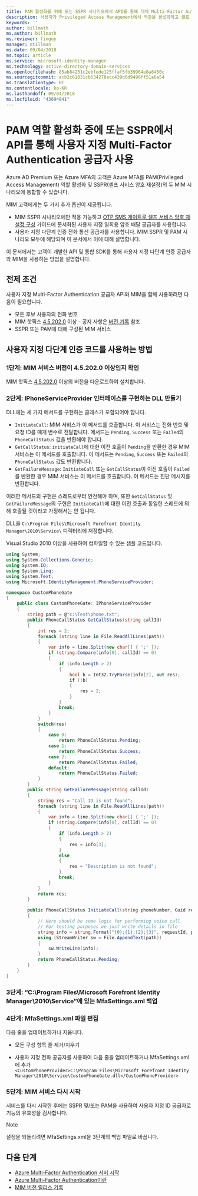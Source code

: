 ```yaml
---
title: PAM 활성화를 위해 또는 SSPR 시나리오에서 API를 통해 대체 Multi-Factor Authentication 공급자 사용 | Microsoft Docs
description: 사용자가 Privileged Access Management에서 역할을 활성화하고 셀프 서비스 암호 재설정을 사용할 때 사용자 지정 MFA API를 두 번째 보안 계층으로 설정합니다.
keywords: ''
author: billmath
ms.author: billmath
ms.reviewer: fimguy
manager: mtillman
ms.date: 09/04/2018
ms.topic: article
ms.service: microsoft-identity-manager
ms.technology: active-directory-domain-services
ms.openlocfilehash: 85ab84231c2ebfede125ffaf5fb39964e8a8450c
ms.sourcegitcommit: acb2c61831cb634278acc439d6d9496ff51a6a54
ms.translationtype: HT
ms.contentlocale: ko-KR
ms.lasthandoff: 09/04/2018
ms.locfileid: "43694841"
---
```

# <a name="use-a-custom-multi-factor-authentication-provider-via-an-api-during-pam-role-activation-or-in-sspr"></a>PAM 역할 활성화 중에 또는 SSPR에서 API를 통해 사용자 지정 Multi-Factor Authentication 공급자 사용

Azure AD Premium 또는 Azure MFA의 고객은 Azure MFA를 PAM(Privileged Access Management) 역할 활성화 및 SSPR(셀프 서비스 암호 재설정)의 두 MIM 시나리오에 통합할 수 있습니다.

MIM 고객에게는 두 가지 추가 옵션이 제공됩니다.

 - MIM SSPR 시나리오에만 적용 가능하고 [OTP SMS 게이트로 셀프 서비스 암호 재설정 구성](https://docs.microsoft.com/en-us/previous-versions/mim/hh824692(v=ws.10)) 가이드에 문서화된 사용자 지정 일회용 암호 배달 공급자를 사용합니다.
 - 사용자 지정 다단계 인증 전화 통신 공급자를 사용합니다. MIM SSPR 및 PAM 시나리오 모두에 해당되며 이 문서에서 이에 대해 설명합니다.

이 문서에서는 고객이 개발한 API 및 통합 SDK를 통해 사용자 지정 다단계 인증 공급자와 MIM을 사용하는 방법을 설명합니다.  

## <a name="prerequisites"></a>전제 조건

사용자 지정 Multi-Factor Authentication 공급자 API와 MIM을 함께 사용하려면 다음이 필요합니다.

- 모든 후보 사용자의 전화 번호
- MIM 핫픽스 [4.5.202.0](https://www.microsoft.com/download/details.aspx?id=57278) 이상 - 공지 사항은 [버전 기록](/reference/version-history.md) 참조
- SSPR 또는 PAM에 대해 구성된 MIM 서비스

## <a name="approach-using-custom-multi-factor-authentication-code"></a>사용자 지정 다단계 인증 코드를 사용하는 방법

### <a name="step-1-ensure-mim-service-is-at-version-452020-or-later"></a>1단계: MIM 서비스 버전이 4.5.202.0 이상인지 확인

MIM 핫픽스 [4.5.202.0](https://www.microsoft.com/download/details.aspx?id=57278) 이상의 버전을 다운로드하여 설치합니다.

### <a name="step-2-create-a-dll-which-implements-the-iphoneserviceprovider-interface"></a>2단계: IPhoneServiceProvider 인터페이스를 구현하는 DLL 만들기

DLL에는 세 가지 메서드를 구현하는 클래스가 포함되어야 합니다.

- `InitiateCall`: MIM 서비스가 이 메서드를 호출합니다. 이 서비스는 전화 번호 및 요청 ID를 매개 변수로 전달합니다.  메서드는 `Pending`, `Success` 또는 `Failed`의 `PhoneCallStatus` 값을 반환해야 합니다.
- `GetCallStatus`: `initiateCall`에 대한 이전 호출이 `Pending`을 반환한 경우 MIM 서비스는 이 메서드를 호출합니다. 이 메서드는 `Pending`, `Success` 또는 `Failed`의 `PhoneCallStatus` 값도 반환합니다.
- `GetFailureMessage`: `InitiateCall` 또는 `GetCallStatus`이 이전 호출이 `Failed`를 반환한 경우 MIM 서비스는 이 메서드를 호출합니다. 이 메서드는 진단 메시지를 반환합니다.

이러한 메서드의 구현은 스레드로부터 안전해야 하며, 또한 `GetCallStatus` 및 `GetFailureMessage`의 구현은 `InitiateCall`에 대한 이전 호출과 동일한 스레드에 의해 호출될 것이라고 가정해서는 안 됩니다.

DLL을 `C:\Program Files\Microsoft Forefront Identity Manager\2010\Service\` 디렉터리에 저장합니다.

Visual Studio 2010 이상을 사용하여 컴파일할 수 있는 샘플 코드입니다.

```csharp
using System;
using System.Collections.Generic;
using System.IO;
using System.Linq;
using System.Text;
using Microsoft.IdentityManagement.PhoneServiceProvider;

namespace CustomPhoneGate
{
    public class CustomPhoneGate: IPhoneServiceProvider
    {
        string path = @"c:\Test\phone.txt";
        public PhoneCallStatus GetCallStatus(string callId)
        {
            int res = 2;
            foreach (string line in File.ReadAllLines(path))
            {
                var info = line.Split(new char[] { ';' });
                if (string.Compare(info[0], callId) == 0)
                {
                    if (info.Length > 2)
                    {
                        bool b = Int32.TryParse(info[2], out res);
                        if (!b)
                        {
                            res = 2;
                        }
                    }
                    break;
                }
            }
            switch(res)
            {
                case 0:
                    return PhoneCallStatus.Pending;
                case 1:
                    return PhoneCallStatus.Success;
                case 2:
                    return PhoneCallStatus.Failed;
                default:
                    return PhoneCallStatus.Failed;
            }       
        }
        public string GetFailureMessage(string callId)
        {
            string res = "Call ID is not found";
            foreach (string line in File.ReadAllLines(path))
            {
                var info = line.Split(new char[] { ';' });
                if (string.Compare(info[0], callId) == 0)
                {
                    if (info.Length > 2)
                    {
                        res = info[3];
                    }
                    else
                    {
                        res = "Description is not found";
                    }
                    break;
                }
            }
            return res;            
        }
        
        public PhoneCallStatus InitiateCall(string phoneNumber, Guid requestId, Dictionary<string,object> deliveryAttributes)
        {
            // Here should be some logic for performing voice call
            // For testing purposes we just write details in file             
            string info = string.Format("{0};{1};{2};{3}", requestId, phoneNumber, 0, string.Empty);
            using (StreamWriter sw = File.AppendText(path))
            {
                sw.WriteLine(info);                
            }
            return PhoneCallStatus.Pending;    
        }
    }
}
```
### <a name="step-3-backup-the-mfasettingsxml-located-in-the-cprogram-filesmicrosoft-forefront-identity-manager2010service"></a>3단계: “C:\Program Files\Microsoft Forefront Identity Manager\2010\Service”에 있는 MfaSettings.xml 백업

### <a name="step-4-edit-the-mfasettingsxml-file"></a>4단계: MfaSettings.xml 파일 편집

다음 줄을 업데이트하거나 지웁니다.

- 모든 구성 항목 줄 제거/지우기 

- 사용자 지정 전화 공급자를 사용하여 다음 줄을 업데이트하거나 MfaSettings.xml에 추가 <br>
`<CustomPhoneProvider>C:\Program Files\Microsoft Forefront Identity Manager\2010\Service\CustomPhoneGate.dll</CustomPhoneProvider>`

### <a name="step-5-restart-mim-service"></a>5단계: MIM 서비스 다시 시작

서비스를 다시 시작한 후에는 SSPR 및/또는 PAM을 사용하여 사용자 지정 ID 공급자로 기능의 유효성을 검사합니다.

> [!NOTE] 
> 설정을 되돌리려면 MfaSettings.xml을 3단계의 백업 파일로 바꿉니다.


## <a name="next-steps"></a>다음 단계

- [Azure Multi-Factor Authentication 서버 시작](https://docs.microsoft.com/en-us/azure/active-directory/authentication/howto-mfaserver-deploy)
- [Azure Multi-Factor Authentication이란](https://docs.microsoft.com/azure/multi-factor-authentication/multi-factor-authentication)
- [MIM 버전 릴리스 기록](./reference/version-history.md)
